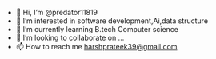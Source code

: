 - 👋 Hi, I’m @predator11819
- 👀 I’m interested in software development,Ai,data structure
- 🌱 I’m currently learning B.tech Computer science
- 💞️ I’m looking to collaborate on ...
- 📫 How to reach me harshprateek39@gmail.com

<!---
predator11819/predator11819 is a ✨ special ✨ repository because its `README.md` (this file) appears on your GitHub profile.
You can click the Preview link to take a look at your changes.
--->
